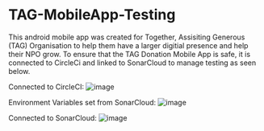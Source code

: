 # TAG-MobileApp-Testing
This android mobile app was created for Together, Assisiting Generous (TAG) Organisation to help them have a larger digitial presence and help their NPO grow. 
To ensure that the TAG Donation Mobile App is safe, it is connected to CircleCi and linked to SonarCloud to manage testing as seen below.

Connected to CircleCI:
 ![image](https://github.com/ST10084348/TAG-MobileApp-Testing/assets/105854652/ee9bdd04-0e20-4fa2-ad53-63af84b36cb0) 

Environment Variables set from SonarCloud:
![image](https://github.com/ST10084348/TAG-MobileApp-Testing/assets/105854652/e99847be-e052-472d-8ec7-7f3ec79dbda5)

Connected to SonarCloud:
![image](https://github.com/ST10084348/TAG-MobileApp-Testing/assets/105854652/d86d46c0-6049-46ee-a293-1d6f32095d79)

